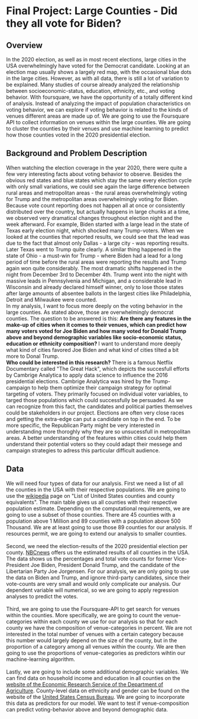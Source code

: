 # Final Project: Large Counties - Did they all vote for Biden? 
## Overview
In the 2020 election, as well as in most recent elections, large cities in the USA overwhelmingly have voted for the Democrat candidate. 
Looking at an election map usually shows a largely red map, with the occasional blue dots in the large cities. However, as with all data, there is still a lot of
variation to be explained. Many studies of course already analyzed the relationship between socioeconomic-status, education, ethnicity, etc., and voting behavior. 
With foursquare, we have the opportunity of a totally different kind of analysis. Instead of analyzing the impact of population characteristics on voting behavior,
we can explore if voting behavior is related to the kinds of venues different areas are made up of. We are going to use the Foursquare API to collect information
on venues within the large counties. We are going to cluster the counties by their venues and use machine learning to predict how those counties voted in the 2020 
presidential election.
## Background and Problem Description
When watching the election coverage in the year 2020, there were quite a few very interesting facts about voting behavior to observe. Besides the obvious red states and blue states which stay the same every election cycle with only small variations, we could see again the large difference between rural areas and metropolitan areas - the rural areas overwhelmingly voting for Trump and the metropolitan areas overwhelmingly voting for Biden. Because vote count reporting does not happen all at once or consistently distributed over the country, but actually happens in large chunks at a time, we observed very dramatical changes throughout election night and the week afterward. For example, Biden started with a large lead in the state of Texas early election night, which shocked many Trump-voters. When we looked at the counties that reported results, we could see that the lead was due to the fact that almost only Dallas - a large city - was reporting results. Later Texas went to Trump quite clearly. A similar thing happened in the state of Ohio - a must-win for Trump - where Biden had a lead for a long period of time before the rural areas were reporting the results and Trump again won quite considerably. The most dramatic shifts happened in the night from December 3rd to December 4th. Trump went into the night with massive leads in Pennsylvenia and Michigan, and a considerable lead in Wisconsin and already declared himself winner, only to lose those states after large amounts of absentee ballots in the largest cities like Philadelphia, Detroit and Milwaukee were counted. <br>
In my analysis, I want to focus more deeply on the voting behavior in the large counties. As stated above, those are overwhelmingly democrat counties. The question to be answered is this: <b> Are there any features in the make-up of cities when it comes to their venues, which can predict how many voters voted for Joe Biden and how many voted for Donald Trump above and beyond demographic variables like socio-economic status, education or ethnicity composition? </b> I want to understand more deeply what kind of cities favored Joe Biden and what kind of cities tilted a bit more to Donal Trump. <br>
<b> Who could be interested in this research? </b> There is a famous Netflix Documentary called "The Great Hack", which depicts the succesfull efforts by Cambrige Analytica to apply data science to influence the 2016 presidential elections. Cambrige Analytica was hired by the Trump-campaign to help them optimize their campaign strategy for optimal targeting of voters. They primarily focused on individual voter variables, to targed those populations which could successfully be persuaded. As we can recognize from this fact, the candidates and political parties themselves could be stakeholders in our project. Elections are often very close races and getting the extra-edge can put a candidate on top in the end. To be more specific, the Republican Party might be very interested in understanding more thoroghly why they are so unsucessfull in metropolitan areas. A better understanding of the features within cities could help them understand their potential voters so they could adapt their messege and campaign strategies to adress this particular difficult audience. 

## Data
We will need four types of data for our analysis. First we need a list of all the counties in the USA with their respective populations. We are going to use the [wikipedia](https://en.wikipedia.org/wiki/List_of_United_States_counties_and_county_equivalents) page on "List of United States counties and county equivalents". The main table gives us all counties with their respective population estimate. Depending on the computational requirements, we are going to use a subset of those counties. There are 45 counties with a population above 1 Million and 89 counties with a population above 500 Thousand. We are at least going to use those 89 counties for our analysis. If resources permit, we are going to extend our analysis to smaller counties. <br><br>
Second, we need the election-results of the 2020 presidential election per county. [NBCnews](https://www.nbcnews.com/politics/2020-elections/president-results) offers us the estimated results of all counties in the USA. The data shows us the percentages and total vote counts for former Vice-President Joe Biden, President Donald Trump, and the candidate of the Libertarian Party Joe Jorgensen. For our analysis, we are only going to use the data on Biden and Trump, and ignore third-party candidates, since their vote-counts are very small and would only complicate our analysis. Our dependent variable will numerical, so we are going to apply regression analyses to predict the votes. <br><br>
Third, we are going to use the Foursquare-API to get search for venues within the counties. More specifically, we are going to count the venue-categories within each county we use for our analysis so that for each county we have the composition of venue-categories in percent. We are not interested in the total number of venues with a certain category because this number would largely depend on the size of the county, but in the proportion of a category among all venues within the county. We are then going to use the proportions of venue-categories as predictors wihtin our machine-learning algorithm.<br><br>
Lastly, we are going to include some additional demographic variables. We can find data on household income and education in all counties on the [website of the Economic Research Service of the Department of Agriculture](https://www.ers.usda.gov/data-products/county-level-data-sets/). County-level data on ethnicity and gender can be found on the website of the [United States Census Bureau](https://www.census.gov/data/tables/time-series/demo/popest/2010s-counties-detail.html). We are going to incorporate this data as predictors for our model. We want to test if venue-composition can predict voting-behavior above and beyond demographic data.
  
